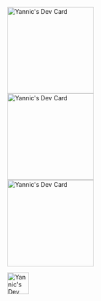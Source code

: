 <a href="https://melibo.de"><img src="https://q7m3v8j9.rocketcdn.me/wp-content/uploads/2021/06/MicrosoftTeams-image-Kopie-2.png" width="200" alt="Yannic's Dev Card"/></a>  
<a href="https://deinchatbot.de"><img src="https://deinchatbot.de/wp-content/uploads/2019/06/cropped-logo_dein_chatbot_RGB_2_3750x780_transparent.png" width="200" alt="Yannic's Dev Card"/></a>  
<a href="https://makeit-consulting.com"><img src="https://makeit-consulting.com/assets/img/Logo-MakeIT-white.png" width="200" alt="Yannic's Dev Card"/></a>

<a href="https://app.daily.dev/yat"><img src="https://api.daily.dev/devcards/c038db52db7a4ef8a2aaf4f880aa7529.png?r=end" width="50" alt="Yannic's Dev Card"/></a>
